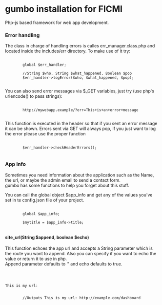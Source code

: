<h1>gumbo installation for FICMI</h1>

Php-js based framework for web app development.

<h3>Error handling</h3>
<p>The class in charge of handling errors is calles err_manager.class.php and located inside the includes/err directory. To make use of it try:</p>

<pre>
	<code>
		global $err_handler;

		//String $who, String $what_happened, Boolean $pop
		$err_handler->logError($who, $what_happened, $pop);
	</code>
</pre>

<p>You can also send error messages via $_GET variables, just try (use php's urlencode() to pass strings):</p>

<pre>
	<code>
		http://mywebapp.example/?err=This+is+an+error+message
	</code>
</pre>

<p>This function is executed in the header so that if you sent an error message it can be shown. Errors sent via GET will always pop, if you just want to log the error please use the proper function</p>

<pre>
	<code>
		$err_handler->checkHeaderErrors();
	</code>
</pre>

<h3>App Info</h3>
<p>Sometimes you need information about the application such as the Name, the url, or maybe the admin email to send a contact form. <br>
<bold>gumbo</bold> has some functions to help you forget about this stuff.</p>

<p>You can call the global object $app_info and get any of the values you've set in te config.json file of your project.</p>

<pre>
	<code>
		global $app_info;

		$mytitle = $app_info->title;
	</code>
</pre>

<h4>site_url(String $append, boolean $echo)</h4>
<p>This function echoes the app url and accepts a String parameter which is the route you want to append. Also you can specify if you want to echo the value or return it to use in php.
<br>Append parameter defaults to '' and echo defaults to true.</p>

<pre>
	<code>
		<p>This is my url: <?php site_url('dashboard'); ?></p>
		//Outputs This is my url: http://example.com/dashboard
		
		<?php
		$myurl = site_url('', false);
		//$myurl contains http://example.com
		?>
	</code>
</pre>